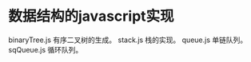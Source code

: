 # 数据结构的javascript实现

binaryTree.js   有序二叉树的生成。
stack.js    栈的实现。
queue.js    单链队列。
sqQueue.js  循环队列。
